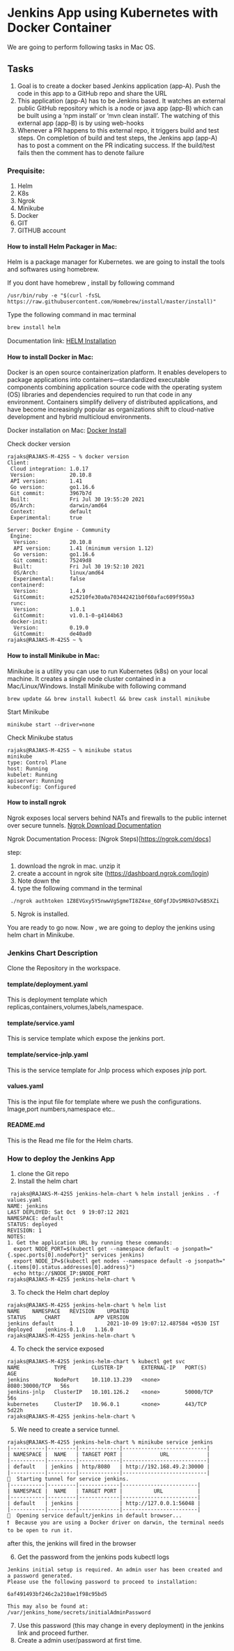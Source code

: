  # Jenkins App using  Kubernetes with Docker Container

We are going to perform following tasks in Mac OS.

## Tasks

1. Goal is to create a docker based Jenkins application (app-A). Push the code in this app to a GitHub repo and share the URL
2. This application (app-A) has to be Jenkins based. It watches an external public GitHub repository which is a node or java app (app-B) which can be built using a ‘npm install’ or ‘mvn clean install’. The watching of this external app (app-B) is by using web-hooks
3. Whenever a PR happens to this external repo, it triggers build and test steps. On completion of build and test steps, the Jenkins app (app-A) has to post a comment on the PR indicating success. If the build/test fails then the comment has to denote failure


### Prequisite:
1. Helm 
2. K8s
4. Ngrok
5. Minikube
6. Docker
7. GIT
8. GITHUB account

#### How to install Helm Packager in Mac:
Helm is a package manager for Kubernetes. 
we are going to install the tools and softwares using homebrew. 

If you dont have homebrew , install by following command
```
/usr/bin/ruby -e "$(curl -fsSL https://raw.githubusercontent.com/Homebrew/install/master/install)"
```

Type the following command in  mac terminal 
```sh
brew install helm
```

Documentation link: [HELM Installation](https://helm.sh/docs/intro/install/)

#### How to install Docker in Mac:
Docker is an open source containerization platform. It enables developers to package applications into containers—standardized executable components combining application source code with the operating system (OS) libraries and dependencies required to run that code in any environment. Containers simplify delivery of distributed applications, and have become increasingly popular as organizations shift to cloud-native development and hybrid multicloud environments.

Docker installation on Mac:  [Docker Install](https://docs.docker.com/desktop/mac/install/)

Check docker version
```
rajaks@RAJAKS-M-42S5 ~ % docker version
Client:
 Cloud integration: 1.0.17
 Version:           20.10.8
 API version:       1.41
 Go version:        go1.16.6
 Git commit:        3967b7d
 Built:             Fri Jul 30 19:55:20 2021
 OS/Arch:           darwin/amd64
 Context:           default
 Experimental:      true

Server: Docker Engine - Community
 Engine:
  Version:          20.10.8
  API version:      1.41 (minimum version 1.12)
  Go version:       go1.16.6
  Git commit:       75249d8
  Built:            Fri Jul 30 19:52:10 2021
  OS/Arch:          linux/amd64
  Experimental:     false
 containerd:
  Version:          1.4.9
  GitCommit:        e25210fe30a0a703442421b0f60afac609f950a3
 runc:
  Version:          1.0.1
  GitCommit:        v1.0.1-0-g4144b63
 docker-init:
  Version:          0.19.0
  GitCommit:        de40ad0
rajaks@RAJAKS-M-42S5 ~ %
```

#### How to install Minikube in Mac:
Minikube is a utility you can use to run Kubernetes (k8s) on your local machine. It creates a single node cluster contained in a Mac/Linux/Windows.
Install Minikube with following command

```
brew update && brew install kubectl && brew cask install minikube
```

Start Minikube
```
minikube start --driver=none
```
Check Minikube status
```
rajaks@RAJAKS-M-42S5 ~ % minikube status
minikube
type: Control Plane
host: Running
kubelet: Running
apiserver: Running
kubeconfig: Configured

```

#### How to install ngrok
Ngrok exposes local servers behind NATs and firewalls to the public internet over secure tunnels. [Ngrok Download Documentation](https://ngrok.com/download)

Ngrok Documentation Process: [Ngrok Steps)[https://ngrok.com/docs]

step:
 1. download the ngrok in mac. unzip it 
 2. create a account in ngrok site (https://dashboard.ngrok.com/login)
 3. Note down the <Auth Token> 
 4. type the following command in the terminal
```
 ./ngrok authtoken 1Z8EVGxy5Y5nwwVgSgmeTI8Z4xe_6DFgfJDvSM8kD7wSB5XZi
```
 5. Ngrok is installed.
 

You are ready to go now.  Now , we are going to deploy the jenkins using helm chart in Minikube. 
 
 ### Jenkins Chart Description
 
   Clone the Repository in the workspace. 
  
 #### template/deployment.yaml
   This is deployment template which replicas,containers,volumes,labels,namespace. 
 
 #### template/service.yaml
   This is service template which expose the jenkins port.
 
 #### template/service-jnlp.yaml
   This is the service template for Jnlp process which exposes jnlp port. 
 
 #### values.yaml
   This is the input file for template where we push the configurations. Image,port numbers,namespace etc..
 
 #### README.md
   This is the Read me file for the Helm charts. 
 
 
 ### How to deploy the Jenkins App
 
 1. clone the Git repo
 2. Install the helm chart
```
 rajaks@RAJAKS-M-42S5 jenkins-helm-chart % helm install jenkins . -f values.yaml
NAME: jenkins
LAST DEPLOYED: Sat Oct  9 19:07:12 2021
NAMESPACE: default
STATUS: deployed
REVISION: 1
NOTES:
1. Get the application URL by running these commands:
  export NODE_PORT=$(kubectl get --namespace default -o jsonpath="{.spec.ports[0].nodePort}" services jenkins)
  export NODE_IP=$(kubectl get nodes --namespace default -o jsonpath="{.items[0].status.addresses[0].address}")
  echo http://$NODE_IP:$NODE_PORT
rajaks@RAJAKS-M-42S5 jenkins-helm-chart %
 ```
 3. To check the Helm chart deploy
 ```
 rajaks@RAJAKS-M-42S5 jenkins-helm-chart % helm list
NAME   	NAMESPACE	REVISION	UPDATED                             	STATUS  	CHART        	APP VERSION
jenkins	default  	1       	2021-10-09 19:07:12.487584 +0530 IST	deployed	jenkins-0.1.0	1.16.0
rajaks@RAJAKS-M-42S5 jenkins-helm-chart %
 ```
 4. To check the service exposed
 ```
 rajaks@RAJAKS-M-42S5 jenkins-helm-chart % kubectl get svc
NAME           TYPE        CLUSTER-IP      EXTERNAL-IP   PORT(S)          AGE
jenkins        NodePort    10.110.13.239   <none>        8080:30000/TCP   56s
jenkins-jnlp   ClusterIP   10.101.126.2    <none>        50000/TCP        56s
kubernetes     ClusterIP   10.96.0.1       <none>        443/TCP          5d22h
rajaks@RAJAKS-M-42S5 jenkins-helm-chart %
 ```
 5. We need to create a service tunnel.
 ```
 rajaks@RAJAKS-M-42S5 jenkins-helm-chart % minikube service jenkins
|-----------|---------|-------------|---------------------------|
| NAMESPACE |  NAME   | TARGET PORT |            URL            |
|-----------|---------|-------------|---------------------------|
| default   | jenkins | http/8080   | http://192.168.49.2:30000 |
|-----------|---------|-------------|---------------------------|
🏃  Starting tunnel for service jenkins.
|-----------|---------|-------------|------------------------|
| NAMESPACE |  NAME   | TARGET PORT |          URL           |
|-----------|---------|-------------|------------------------|
| default   | jenkins |             | http://127.0.0.1:56048 |
|-----------|---------|-------------|------------------------|
🎉  Opening service default/jenkins in default browser...
❗  Because you are using a Docker driver on darwin, the terminal needs to be open to run it.
 ```
 after this,  the jenkins will fired in the browser
 
 6. Get the password from the jenkins pods
  kubectl logs <jenkins pod name>
 ```
 Jenkins initial setup is required. An admin user has been created and a password generated.
Please use the following password to proceed to installation:

6af491493bf246c2a210ae1f98c95bd5

This may also be found at: /var/jenkins_home/secrets/initialAdminPassword

 ```
 7. Use this password (this may change in every deployment) in the jenkins link and proceed further. 
 8. Create a admin user/password at first time. 

